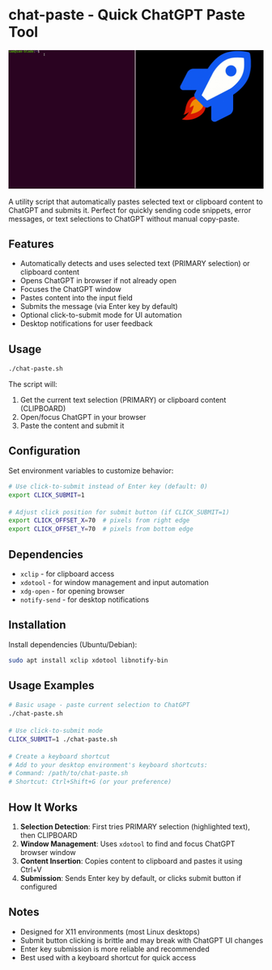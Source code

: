 # chat-paste - Quick ChatGPT Paste Tool

![main](../../../images/cargo.gif)

A utility script that automatically pastes selected text or clipboard content to ChatGPT and submits it. Perfect for quickly sending code snippets, error messages, or text selections to ChatGPT without manual copy-paste.

## Features

- Automatically detects and uses selected text (PRIMARY selection) or clipboard content
- Opens ChatGPT in browser if not already open
- Focuses the ChatGPT window
- Pastes content into the input field
- Submits the message (via Enter key by default)
- Optional click-to-submit mode for UI automation
- Desktop notifications for user feedback

## Usage

```bash
./chat-paste.sh
```

The script will:
1. Get the current text selection (PRIMARY) or clipboard content (CLIPBOARD)
2. Open/focus ChatGPT in your browser
3. Paste the content and submit it

## Configuration

Set environment variables to customize behavior:

```bash
# Use click-to-submit instead of Enter key (default: 0)
export CLICK_SUBMIT=1

# Adjust click position for submit button (if CLICK_SUBMIT=1)
export CLICK_OFFSET_X=70  # pixels from right edge
export CLICK_OFFSET_Y=70  # pixels from bottom edge
```

## Dependencies

- `xclip` - for clipboard access
- `xdotool` - for window management and input automation
- `xdg-open` - for opening browser
- `notify-send` - for desktop notifications

## Installation

Install dependencies (Ubuntu/Debian):
```bash
sudo apt install xclip xdotool libnotify-bin
```

## Usage Examples

```bash
# Basic usage - paste current selection to ChatGPT
./chat-paste.sh

# Use click-to-submit mode
CLICK_SUBMIT=1 ./chat-paste.sh

# Create a keyboard shortcut
# Add to your desktop environment's keyboard shortcuts:
# Command: /path/to/chat-paste.sh
# Shortcut: Ctrl+Shift+G (or your preference)
```

## How It Works

1. **Selection Detection**: First tries PRIMARY selection (highlighted text), then CLIPBOARD
2. **Window Management**: Uses `xdotool` to find and focus ChatGPT browser window
3. **Content Insertion**: Copies content to clipboard and pastes it using Ctrl+V
4. **Submission**: Sends Enter key by default, or clicks submit button if configured

## Notes

- Designed for X11 environments (most Linux desktops)
- Submit button clicking is brittle and may break with ChatGPT UI changes
- Enter key submission is more reliable and recommended
- Best used with a keyboard shortcut for quick access